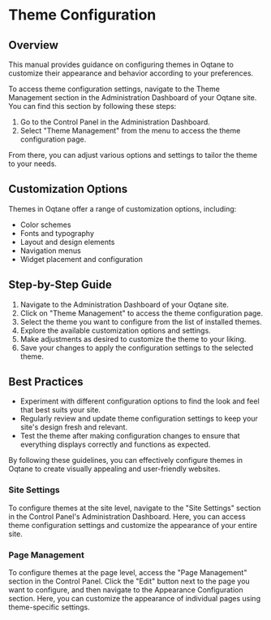# Theme Configuration

## Overview

This manual provides guidance on configuring themes in Oqtane to customize their appearance and behavior according to your preferences.

To access theme configuration settings, navigate to the Theme Management section in the Administration Dashboard of your Oqtane site. You can find this section by following these steps:

1. Go to the Control Panel in the Administration Dashboard.
2. Select "Theme Management" from the menu to access the theme configuration page.

From there, you can adjust various options and settings to tailor the theme to your needs.

## Customization Options

Themes in Oqtane offer a range of customization options, including:

- Color schemes
- Fonts and typography
- Layout and design elements
- Navigation menus
- Widget placement and configuration

## Step-by-Step Guide

1. Navigate to the Administration Dashboard of your Oqtane site.
2. Click on "Theme Management" to access the theme configuration page.
3. Select the theme you want to configure from the list of installed themes.
4. Explore the available customization options and settings.
5. Make adjustments as desired to customize the theme to your liking.
6. Save your changes to apply the configuration settings to the selected theme.

## Best Practices

- Experiment with different configuration options to find the look and feel that best suits your site.
- Regularly review and update theme configuration settings to keep your site's design fresh and relevant.
- Test the theme after making configuration changes to ensure that everything displays correctly and functions as expected.

By following these guidelines, you can effectively configure themes in Oqtane to create visually appealing and user-friendly websites.

### Site Settings

To configure themes at the site level, navigate to the "Site Settings" section in the Control Panel's Administration Dashboard. Here, you can access theme configuration settings and customize the appearance of your entire site.

### Page Management

To configure themes at the page level, access the "Page Management" section in the Control Panel. Click the "Edit" button next to the page you want to configure, and then navigate to the Appearance Configuration section. Here, you can customize the appearance of individual pages using theme-specific settings.

